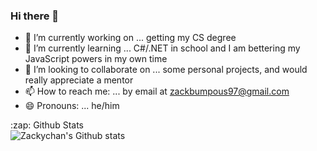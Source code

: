 ### Hi there 👋

- 🔭 I’m currently working on ... getting my CS degree
- 🌱 I’m currently learning ... C#/.NET in school and I am bettering my JavaScript powers in my own time
- 👯 I’m looking to collaborate on ... some personal projects, and would really appreciate a mentor
- 📫 How to reach me: ... by email at zackbumpous97@gmail.com
- 😄 Pronouns: ... he/him

<summary>:zap: Github Stats</summary>

<img align="left" alt="Zackychan's Github stats" src="https://github-readme-stats-chi-two-34.vercel.app/api?username=zackychan97&show_icons=true&hide_border=true" />
